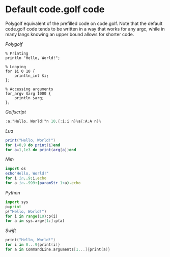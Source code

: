 # Default code.golf code

Polygolf equivalent of the prefilled code on code.golf. Note that the default code.golf code tends to be written in a way that works for any argc, while in many langs knowing an upper bound allows for shorter code.

_Polygolf_

```polygolf
% Printing
println "Hello, World!";

% Looping
for $i 0 10 {
    println_int $i;
};

% Accessing arguments
for_argv $arg 1000 {
    println $arg;
};
```

_Golfscript_

```gs
:a;"Hello, World!"n 10,{:i;i n}%a{:A;A n}%
```

_Lua_

```lua
print("Hello, World!")
for i=0,9 do print(i)end
for a=1,1e3 do print(arg[a])end
```

_Nim_

```nim
import os
echo"Hello, World!"
for i in..9:i.echo
for a in..999:(paramStr 1+a).echo
```

_Python_

```python
import sys
p=print
p("Hello, World!")
for i in range(10):p(i)
for a in sys.argv[1:]:p(a)
```

_Swift_

```swift
print("Hello, World!")
for i in 0...9{print(i)}
for a in CommandLine.arguments[1...]{print(a)}
```
